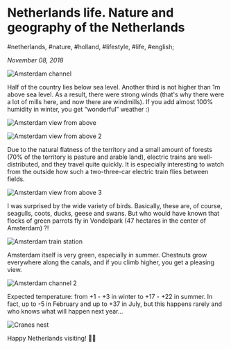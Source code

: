 # Netherlands life. Nature and geography of the Netherlands

#netherlands, #nature, #holland, #lifestyle, #life, #english;

_November 08, 2018_

![Amsterdam channel](/images/netherlands-life-nature-and-geography-of-the-netherlands/1.jpg "Amsterdam channel")

Half of the country lies below sea level. Another third is not higher than 1m above sea level. As a result, there were strong winds (that's why there were a lot of mills here, and now there are windmills). If you add almost 100% humidity in winter, you get “wonderful” weather :)

![Amsterdam view from above](/images/netherlands-life-nature-and-geography-of-the-netherlands/2.jpg "Amsterdam view from above")

![Amsterdam view from above 2](/images/netherlands-life-nature-and-geography-of-the-netherlands/3.jpg "Amsterdam view from above 2")

Due to the natural flatness of the territory and a small amount of forests (70% of the territory is pasture and arable land), electric trains are well-distributed, and they travel quite quickly. It is especially interesting to watch from the outside how such a two-three-car electric train flies between fields.

![Amsterdam view from above 3](/images/netherlands-life-nature-and-geography-of-the-netherlands/4.jpg "Amsterdam view from above 3")

I was surprised by the wide variety of birds. Basically, these are, of course, seagulls, coots, ducks, geese and swans. But who would have known that flocks of green parrots fly in Vondelpark (47 hectares in the center of Amsterdam) ?!

![Amsterdam train station](/images/netherlands-life-nature-and-geography-of-the-netherlands/5.jpg "Amsterdam train station")

Amsterdam itself is very green, especially in summer. Chestnuts grow everywhere along the canals, and if you climb higher, you get a pleasing view.

![Amsterdam channel 2](/images/netherlands-life-nature-and-geography-of-the-netherlands/6.jpg "Amsterdam channel 2")

Expected temperature: from +1 - +3 in winter to +17 - +22 in summer. In fact, up to -5 in February and up to +37 in July, but this happens rarely and who knows what will happen next year...

![Cranes nest](/images/netherlands-life-nature-and-geography-of-the-netherlands/7.jpg "Cranes nest")

Happy Netherlands visiting! ✌🏼
